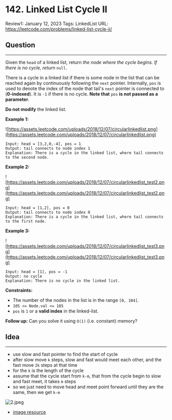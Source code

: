 # 142. Linked List Cycle II

Review1: January 12, 2023
Tags: LinkedList
URL: https://leetcode.com/problems/linked-list-cycle-ii/

## Question

---

Given the `head` of a linked list, return *the node where the cycle begins. If there is no cycle, return* `null`.

There is a cycle in a linked list if there is some node in the list that can be reached again by continuously following the `next` pointer. Internally, `pos` is used to denote the index of the node that tail's `next` pointer is connected to (**0-indexed**). It is `-1` if there is no cycle. **Note that** `pos` **is not passed as a parameter**.

**Do not modify** the linked list.

**Example 1:**

![https://assets.leetcode.com/uploads/2018/12/07/circularlinkedlist.png](https://assets.leetcode.com/uploads/2018/12/07/circularlinkedlist.png)

```
Input: head = [3,2,0,-4], pos = 1
Output: tail connects to node index 1
Explanation: There is a cycle in the linked list, where tail connects to the second node.

```

**Example 2:**

![https://assets.leetcode.com/uploads/2018/12/07/circularlinkedlist_test2.png](https://assets.leetcode.com/uploads/2018/12/07/circularlinkedlist_test2.png)

```
Input: head = [1,2], pos = 0
Output: tail connects to node index 0
Explanation: There is a cycle in the linked list, where tail connects to the first node.

```

**Example 3:**

![https://assets.leetcode.com/uploads/2018/12/07/circularlinkedlist_test3.png](https://assets.leetcode.com/uploads/2018/12/07/circularlinkedlist_test3.png)

```
Input: head = [1], pos = -1
Output: no cycle
Explanation: There is no cycle in the linked list.

```

**Constraints:**

- The number of the nodes in the list is in the range `[0, 104]`.
- `105 <= Node.val <= 105`
- `pos` is `1` or a **valid index** in the linked-list.

**Follow up:** Can you solve it using `O(1)` (i.e. constant) memory?

## Idea

---

- use slow and fast pointer to find the start of cycle
- after slow move `k` steps, slow and fast would meet each other, and the fast move `2k` steps at that time
- for the `k` is the length of the cycle
- assume that the cycle start from `k-m`, that from the cycle begin to slow and fast meet, it takes `m` steps
- so we just need to move head and meet point forward until they are the same, then we get `k-m`

![2.jpeg](https://labuladong.github.io/algo/images/%e5%8f%8c%e6%8c%87%e9%92%88/2.jpeg)

- [image resource](https://labuladong.github.io/algo/di-yi-zhan-da78c/shou-ba-sh-8f30d/shuang-zhi-0f7cc/)